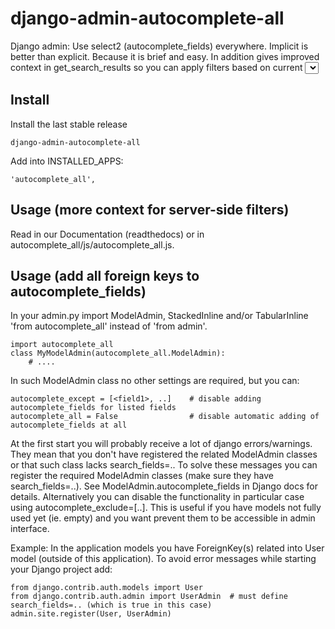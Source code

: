 # django-admin-autocomplete-all
Django admin: Use select2 (autocomplete_fields) everywhere. Implicit is better than explicit. Because it is brief and easy.
In addition gives improved context in get_search_results so you can apply filters based on current <select> and form values.

## Install

Install the last stable release

    django-admin-autocomplete-all

Add into INSTALLED_APPS:

    'autocomplete_all',

## Usage (more context for server-side filters)

Read in our Documentation (readthedocs) or in autocomplete_all/js/autocomplete_all.js.

## Usage (add all foreign keys to autocomplete_fields)

In your admin.py import ModelAdmin, StackedInline and/or TabularInline 'from autocomplete_all' instead of 'from admin'.

    import autocomplete_all
    class MyModelAdmin(autocomplete_all.ModelAdmin):
        # ....

In such ModelAdmin class no other settings are required, but you can:

    autocomplete_except = [<field1>, ..]    # disable adding autocomplete_fields for listed fields 
    autocomplete_all = False                # disable automatic adding of autocomplete_fields at all

At the first start you will probably receive a lot of django errors/warnings.
They mean that you don't have registered the related ModelAdmin classes or that such class lacks search_fields=..
To solve these messages you can register the required ModelAdmin classes (make sure they have search_fields=..). See ModelAdmin.autocomplete_fields in Django docs for details.
Alternatively you can disable the functionality in particular case using autocomplete_exclude=[..]. This is useful if you have models not fully used yet (ie. empty) and you want prevent them to be accessible in admin interface.


Example:
In the application models you have ForeignKey(s) related into User model (outside of this application).
To avoid error messages while starting your Django project add:

    from django.contrib.auth.models import User
    from django.contrib.auth.admin import UserAdmin  # must define search_fields=.. (which is true in this case)
    admin.site.register(User, UserAdmin)
